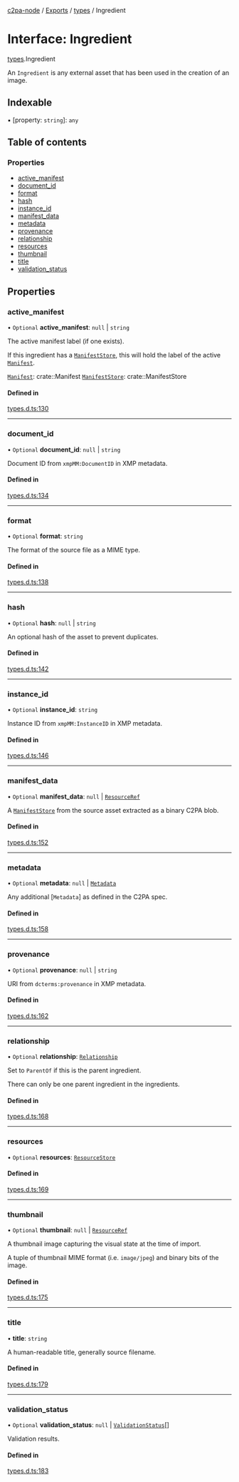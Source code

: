 [c2pa-node](../README.md) / [Exports](../modules.md) / [types](../modules/types.md) / Ingredient

# Interface: Ingredient

[types](../modules/types.md).Ingredient

An `Ingredient` is any external asset that has been used in the creation of an image.

## Indexable

▪ [property: `string`]: `any`

## Table of contents

### Properties

- [active\_manifest](types.Ingredient.md#active_manifest)
- [document\_id](types.Ingredient.md#document_id)
- [format](types.Ingredient.md#format)
- [hash](types.Ingredient.md#hash)
- [instance\_id](types.Ingredient.md#instance_id)
- [manifest\_data](types.Ingredient.md#manifest_data)
- [metadata](types.Ingredient.md#metadata)
- [provenance](types.Ingredient.md#provenance)
- [relationship](types.Ingredient.md#relationship)
- [resources](types.Ingredient.md#resources)
- [thumbnail](types.Ingredient.md#thumbnail)
- [title](types.Ingredient.md#title)
- [validation\_status](types.Ingredient.md#validation_status)

## Properties

### active\_manifest

• `Optional` **active\_manifest**: ``null`` \| `string`

The active manifest label (if one exists).

If this ingredient has a [`ManifestStore`], this will hold the label of the active
[`Manifest`].

[`Manifest`]: crate::Manifest [`ManifestStore`]: crate::ManifestStore

#### Defined in

[types.d.ts:130](https://github.com/contentauth/c2pa-node/blob/2da25d3/js-src/types.d.ts#L130)

___

### document\_id

• `Optional` **document\_id**: ``null`` \| `string`

Document ID from `xmpMM:DocumentID` in XMP metadata.

#### Defined in

[types.d.ts:134](https://github.com/contentauth/c2pa-node/blob/2da25d3/js-src/types.d.ts#L134)

___

### format

• `Optional` **format**: `string`

The format of the source file as a MIME type.

#### Defined in

[types.d.ts:138](https://github.com/contentauth/c2pa-node/blob/2da25d3/js-src/types.d.ts#L138)

___

### hash

• `Optional` **hash**: ``null`` \| `string`

An optional hash of the asset to prevent duplicates.

#### Defined in

[types.d.ts:142](https://github.com/contentauth/c2pa-node/blob/2da25d3/js-src/types.d.ts#L142)

___

### instance\_id

• `Optional` **instance\_id**: `string`

Instance ID from `xmpMM:InstanceID` in XMP metadata.

#### Defined in

[types.d.ts:146](https://github.com/contentauth/c2pa-node/blob/2da25d3/js-src/types.d.ts#L146)

___

### manifest\_data

• `Optional` **manifest\_data**: ``null`` \| [`ResourceRef`](types.ResourceRef.md)

A [`ManifestStore`] from the source asset extracted as a binary C2PA blob.

[`ManifestStore`]: crate::ManifestStore

#### Defined in

[types.d.ts:152](https://github.com/contentauth/c2pa-node/blob/2da25d3/js-src/types.d.ts#L152)

___

### metadata

• `Optional` **metadata**: ``null`` \| [`Metadata`](types.Metadata.md)

Any additional [`Metadata`] as defined in the C2PA spec.

[`Manifest`]: crate::Manifest

#### Defined in

[types.d.ts:158](https://github.com/contentauth/c2pa-node/blob/2da25d3/js-src/types.d.ts#L158)

___

### provenance

• `Optional` **provenance**: ``null`` \| `string`

URI from `dcterms:provenance` in XMP metadata.

#### Defined in

[types.d.ts:162](https://github.com/contentauth/c2pa-node/blob/2da25d3/js-src/types.d.ts#L162)

___

### relationship

• `Optional` **relationship**: [`Relationship`](../enums/types.Relationship.md)

Set to `ParentOf` if this is the parent ingredient.

There can only be one parent ingredient in the ingredients.

#### Defined in

[types.d.ts:168](https://github.com/contentauth/c2pa-node/blob/2da25d3/js-src/types.d.ts#L168)

___

### resources

• `Optional` **resources**: [`ResourceStore`](types.ResourceStore.md)

#### Defined in

[types.d.ts:169](https://github.com/contentauth/c2pa-node/blob/2da25d3/js-src/types.d.ts#L169)

___

### thumbnail

• `Optional` **thumbnail**: ``null`` \| [`ResourceRef`](types.ResourceRef.md)

A thumbnail image capturing the visual state at the time of import.

A tuple of thumbnail MIME format (i.e. `image/jpeg`) and binary bits of the image.

#### Defined in

[types.d.ts:175](https://github.com/contentauth/c2pa-node/blob/2da25d3/js-src/types.d.ts#L175)

___

### title

• **title**: `string`

A human-readable title, generally source filename.

#### Defined in

[types.d.ts:179](https://github.com/contentauth/c2pa-node/blob/2da25d3/js-src/types.d.ts#L179)

___

### validation\_status

• `Optional` **validation\_status**: ``null`` \| [`ValidationStatus`](types.ValidationStatus.md)[]

Validation results.

#### Defined in

[types.d.ts:183](https://github.com/contentauth/c2pa-node/blob/2da25d3/js-src/types.d.ts#L183)
